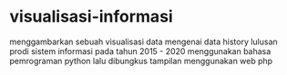 # visualisasi-informasi
menggambarkan sebuah visualisasi data mengenai data history lulusan prodi sistem informasi pada tahun 2015 - 2020 menggunakan bahasa pemrograman python lalu dibungkus tampilan menggunakan web php
